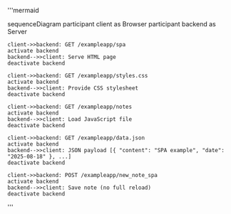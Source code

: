 '''mermaid

sequenceDiagram
participant client as Browser
participant backend as Server

    client->>backend: GET /exampleapp/spa
    activate backend
    backend-->>client: Serve HTML page
    deactivate backend

    client->>backend: GET /exampleapp/styles.css
    activate backend
    backend-->>client: Provide CSS stylesheet
    deactivate backend

    client->>backend: GET /exampleapp/notes
    activate backend
    backend-->>client: Load JavaScript file
    deactivate backend

    client->>backend: GET /exampleapp/data.json
    activate backend
    backend-->>client: JSON payload [{ "content": "SPA example", "date": "2025-08-18" }, ...]
    deactivate backend

    client->>backend: POST /exampleapp/new_note_spa
    activate backend
    backend-->>client: Save note (no full reload)
    deactivate backend
'''